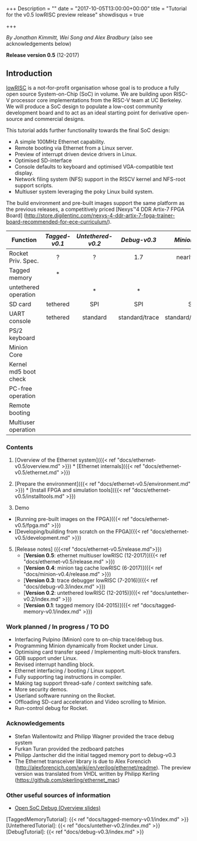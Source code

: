 +++
Description = ""
date = "2017-10-05T13:00:00+00:00"
title = "Tutorial for the v0.5 lowRISC preview release"
showdisqus = true

+++

_By Jonathan Kimmitt, Wei Song and Alex Bradbury_ (also see acknowledgements below)

**Release version 0.5** (12-2017)

## Introduction

[lowRISC][lowRISC] is a not-for-profit organisation whose goal is to
produce a fully open source System-on-Chip (SoC) in volume. We are
building upon RISC-V processor core implementations from the RISC-V
team at UC Berkeley. We will produce a SoC design to populate a
low-cost community development board and to act as an ideal starting
point for derivative open-source and commercial designs.

This tutorial adds further functionality towards the final SoC design:

* A simple 100MHz Ethernet capability.
* Remote booting via Ethernet from a Linux server.
* Preview of interrupt driven device drivers in Linux.
* Optimised SD-interface
* Console defaults to keyboard and optimised VGA-compatible text display.
* Network filing system (NFS) support in the RISCV kernel and NFS-root support scripts.
* Multiuser system leveraging the poky Linux build system.

The build environment and pre-built images support the same platform as the previous releases, a competitively priced
[Nexys™4 DDR Artix-7 FPGA Board]
(http://store.digilentinc.com/nexys-4-ddr-artix-7-fpga-trainer-board-recommended-for-ece-curriculum/).

| Function              | _Tagged-v0.1_  | _Untethered-v0.2_ | _Debug-v0.3_ | _Minion-v0.4_ | _Ethernet-v0.5_ |
| --------------        | :----------:   | :--------------:  | :----------: | :-----------: | :-------------: |
| Rocket Priv. Spec.    |      ?         |       ?           |      1.7     | nearly 1.91   | nearly 1.91     |
| Tagged memory         |   *            |                   |              | *             | *               |
| untethered operation  |                |   *               |      *       | *             | optional        |
| SD card               | tethered       |   SPI             |      SPI     | SD            | SD              |
| UART console          | tethered       |   standard        |  standard/trace | standard/trace/VGA |standard/trace/VGA |
| PS/2 keyboard         |                |                   |              | *             | *                         |
| Minion Core           |                |                   |              | *             |                           |
| Kernel md5 boot check |                |                   |              | *             | *                         |
| PC-free operation     |                |                   |              | *             | *                         |
| Remote booting        |                |                   |              |               | *                         |
| Multiuser operation   |                |                   |              |               |                           |

### Contents

  1. [Overview of the Ethernet system]({{< ref "docs/ethernet-v0.5/overview.md" >}})
    * [Ethernet internals]({{< ref "docs/ethernet-v0.5/ethernet.md" >}})
  2. [Prepare the environment]({{< ref "docs/ethernet-v0.5/environment.md" >}})
    * [Install FPGA and simulation tools]({{< ref "docs/ethernet-v0.5/installtools.md" >}})
 
  4. Demo
   * [Running pre-built images on the FPGA]({{< ref "docs/ethernet-v0.5/fpga.md" >}})
   * [Developing/building from scratch on the FPGA]({{< ref "docs/ethernet-v0.5/development.md" >}})
 
  5. [Release notes] ({{<ref "docs/ethernet-v0.5/release.md">}})
     * [**Version 0.5**: ethernet multiuser lowRISC (12-2017)]({{< ref "docs/ethernet-v0.5/release.md" >}})
     * [**Version 0.4**: minion tag cache lowRISC (6-2017)]({{< ref "docs/minion-v0.4/release.md" >}})
     * [**Version 0.3**: trace debugger lowRISC (7-2016)]({{< ref "docs/debug-v0.3/index.md" >}})
     * [**Version 0.2**: untethered lowRISC (12-2015)]({{< ref "docs/untether-v0.2/index.md" >}})
     * [**Version 0.1**: tagged memory (04-2015)]({{< ref "docs/tagged-memory-v0.1/index.md" >}})

### Work planned / In progress / TO DO
* Interfacing Pulpino (Minion) core to on-chip trace/debug bus.
* Programming Minion dynamically from Rocket under Linux.
* Optimising card transfer speed / Implementing multi-block transfers.
* GDB support under Linux.
* Revised interrupt handling block.
* Ethernet interfacing / booting / Linux support.
* Fully supporting tag instructions in compiler.
* Making tag support thread-safe / context switching safe.
* More security demos.
* Userland software running on the Rocket.
* Offloading SD-card acceleration and Video scrolling to Minion.
* Run-control debug for Rocket.

### Acknowledgements
* Stefan Wallentowitz and Philipp Wagner provided the trace debug system
* Furkan Turan provided the zedboard patches
* Philipp Jantscher did the initial tagged memory port to debug-v0.3
* The Ethernet transceiver library is due to Alex Forencich (http://alexforencich.com/wiki/en/verilog/ethernet/readme). The preview version was translated from VHDL written by Philipp Kerling (https://github.com/pkerling/ethernet_mac)

### Other useful sources of information

  * [Open SoC Debug (Overview slides)](http://opensocdebug.org/slides/2015-11-12-overview/)

<!-- Links -->

[lowRISC]: http://www.lowrisc.org/
[TaggedMemoryTutorial]: {{< ref "docs/tagged-memory-v0.1/index.md" >}}
[UntetheredTutorial]: {{< ref "docs/untether-v0.2/index.md" >}}
[DebugTutorial]: {{< ref "docs/debug-v0.3/index.md" >}}

